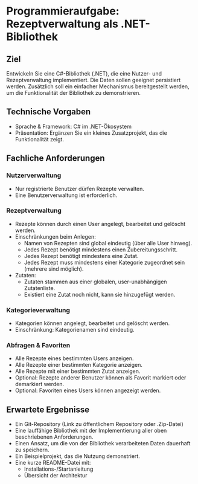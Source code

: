 # Programmieraufgabe: Rezeptverwaltung als .NET-Bibliothek

## Ziel
Entwickeln Sie eine C#-Bibliothek (.NET), die eine Nutzer- und Rezeptverwaltung implementiert.
Die Daten sollen geeignet persistiert werden. Zusätzlich soll ein einfacher Mechanismus bereitgestellt werden, um die Funktionalität der Bibliothek zu demonstrieren.

## Technische Vorgaben
- Sprache & Framework: C# im .NET-Ökosystem
- Präsentation: Ergänzen Sie ein kleines Zusatzprojekt, das die Funktionalität zeigt.

## Fachliche Anforderungen

### Nutzerverwaltung
- Nur registrierte Benutzer dürfen Rezepte verwalten.
- Eine Benutzerverwaltung ist erforderlich.

### Rezeptverwaltung
- Rezepte können durch einen User angelegt, bearbeitet und gelöscht werden.
- Einschränkungen beim Anlegen:
    - Namen von Rezepten sind global eindeutig (über alle User hinweg).
    - Jedes Rezept benötigt mindestens einen Zubereitungsschritt.
    - Jedes Rezept benötigt mindestens eine Zutat.
    - Jedes Rezept muss mindestens einer Kategorie zugeordnet sein (mehrere sind möglich).
- Zutaten:
    - Zutaten stammen aus einer globalen, user-unabhängigen Zutatenliste.
    - Existiert eine Zutat noch nicht, kann sie hinzugefügt werden.

### Kategorieverwaltung

- Kategorien können angelegt, bearbeitet und gelöscht werden.
- Einschränkung: Kategorienamen sind eindeutig.

### Abfragen & Favoriten
- Alle Rezepte eines bestimmten Users anzeigen.
- Alle Rezepte einer bestimmten Kategorie anzeigen.
- Alle Rezepte mit einer bestimmten Zutat anzeigen.
- Optional: Rezepte anderer Benutzer können als Favorit markiert oder demarkiert werden.
- Optional: Favoriten eines Users können angezeigt werden.

## Erwartete Ergebnisse
- Ein Git-Repository (Link zu öffentlichem Repository oder .Zip-Datei)
- Eine lauffähige Bibliothek mit der Implementierung aller oben beschriebenen Anforderungen.
- Einen Ansatz, um die von der Bibliothek verarbeiteten Daten dauerhaft zu speichern.
- Ein Beispielprojekt, das die Nutzung demonstriert.
- Eine kurze README-Datei mit:
    - Installations-/Startanleitung
    - Übersicht der Architektur
